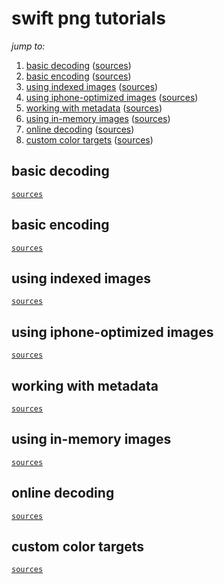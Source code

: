 # swift png tutorials

*jump to:*

1. [basic decoding](#basic-decoding) ([sources](decode-basic/))
2. [basic encoding](#basic-encoding) ([sources](encode-basic/))
3. [using indexed images](#using-indexed-images) ([sources](indexed/))
4. [using iphone-optimized images](#using-iphone-optimized-images) ([sources](iphone-optimized/))
5. [working with metadata](#working-with-metadata) ([sources](metadata/))
6. [using in-memory images](#using-in-memory-images) ([sources](in-memory/))
7. [online decoding](#online-decoding) ([sources](decode-online/))
8. [custom color targets](#custom-color-targets) ([sources](custom-color/))

## basic decoding

[`sources`](decode-basic/)


## basic encoding

[`sources`](encode-basic/)


## using indexed images

[`sources`](indexed/)

## using iphone-optimized images
[`sources`](iphone-optimized/)


## working with metadata

[`sources`](metadata/)


## using in-memory images

[`sources`](in-memory/)


## online decoding

[`sources`](decode-online/)


## custom color targets

[`sources`](custom-color/)
